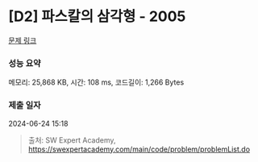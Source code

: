 # [D2] 파스칼의 삼각형 - 2005 

[문제 링크](https://swexpertacademy.com/main/code/problem/problemDetail.do?contestProbId=AV5P0-h6Ak4DFAUq) 

### 성능 요약

메모리: 25,868 KB, 시간: 108 ms, 코드길이: 1,266 Bytes

### 제출 일자

2024-06-24 15:18



> 출처: SW Expert Academy, https://swexpertacademy.com/main/code/problem/problemList.do
